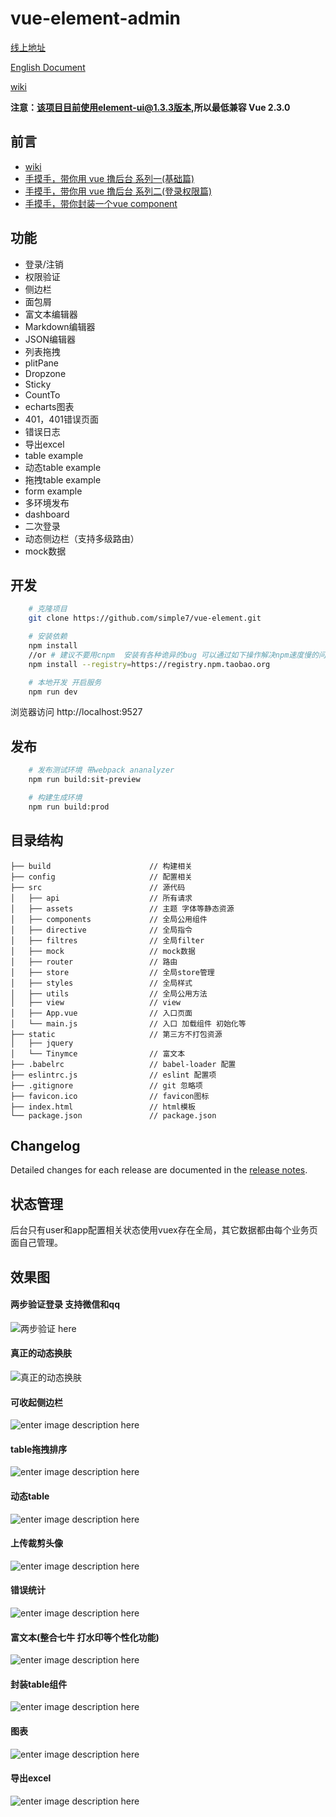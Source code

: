 # vue-element-admin #
[线上地址](http://panjiachen.github.io/vue-element-admin)

[English Document](https://github.com/simple7/vue-element/blob/master/README-en.md)

[wiki](https://github.com/simple7/vue-element/wiki)

**注意：该项目目前使用element-ui@1.3.3版本,所以最低兼容 Vue 2.3.0**

## 前言

 - [wiki](https://github.com/simple7/vue-element/wiki)
 - [手摸手，带你用 vue 撸后台 系列一(基础篇)](https://juejin.im/post/59097cd7a22b9d0065fb61d2)
 - [手摸手，带你用 vue 撸后台 系列二(登录权限篇)](https://juejin.im/post/591aa14f570c35006961acac)
 - [ 手摸手，带你封装一个vue component](https://segmentfault.com/a/1190000009090836)


## 功能
- 登录/注销
- 权限验证
- 侧边栏
- 面包屑
- 富文本编辑器
- Markdown编辑器
- JSON编辑器
- 列表拖拽
- plitPane
- Dropzone
- Sticky
- CountTo
- echarts图表
- 401，401错误页面
- 错误日志
- 导出excel
- table example
- 动态table example
- 拖拽table example
- form example
- 多环境发布
- dashboard
- 二次登录
- 动态侧边栏（支持多级路由）
- mock数据


## 开发
```bash
    # 克隆项目
    git clone https://github.com/simple7/vue-element.git

    # 安装依赖
    npm install
    //or # 建议不要用cnpm  安装有各种诡异的bug 可以通过如下操作解决npm速度慢的问题
    npm install --registry=https://registry.npm.taobao.org

    # 本地开发 开启服务
    npm run dev
```
浏览器访问 http://localhost:9527

## 发布
```bash
    # 发布测试环境 带webpack ananalyzer
    npm run build:sit-preview

    # 构建生成环境
    npm run build:prod
```

## 目录结构
```shell
├── build                      // 构建相关  
├── config                     // 配置相关
├── src                        // 源代码
│   ├── api                    // 所有请求
│   ├── assets                 // 主题 字体等静态资源
│   ├── components             // 全局公用组件
│   ├── directive              // 全局指令
│   ├── filtres                // 全局filter
│   ├── mock                   // mock数据
│   ├── router                 // 路由
│   ├── store                  // 全局store管理
│   ├── styles                 // 全局样式
│   ├── utils                  // 全局公用方法
│   ├── view                   // view
│   ├── App.vue                // 入口页面
│   └── main.js                // 入口 加载组件 初始化等
├── static                     // 第三方不打包资源
│   ├── jquery
│   └── Tinymce                // 富文本
├── .babelrc                   // babel-loader 配置
├── eslintrc.js                // eslint 配置项
├── .gitignore                 // git 忽略项
├── favicon.ico                // favicon图标
├── index.html                 // html模板
└── package.json               // package.json

```

## Changelog
Detailed changes for each release are documented in the [release notes](https://github.com/simple7/vue-element/releases).

## 状态管理
后台只有user和app配置相关状态使用vuex存在全局，其它数据都由每个业务页面自己管理。


## 效果图

#### 两步验证登录 支持微信和qq

![两步验证 here](https://github.com/simple7/vue-element/blob/master/gifs/2login.gif)

#### 真正的动态换肤

![真正的动态换肤](https://github.com/simple7/vue-element/blob/master/gifs/theme.gif)<br />



#### 可收起侧边栏

![enter image description here](https://github.com/simple7/vue-element/blob/master/gifs/leftmenu.gif)

#### table拖拽排序

![enter image description here](https://github.com/simple7/vue-element/blob/master/gifs/order.gif)


#### 动态table

![enter image description here](https://github.com/simple7/vue-element/blob/master/gifs/dynamictable.gif)


#### 上传裁剪头像

![enter image description here](https://github.com/simple7/vue-element/blob/master/gifs/uploadAvatar.gif)


#### 错误统计

![enter image description here](https://github.com/simple7/vue-element/blob/master/gifs/errorlog.gif)


#### 富文本(整合七牛 打水印等个性化功能)

![enter image description here](https://github.com/simple7/vue-element/blob/master/gifs/editor.gif)

#### 封装table组件

![enter image description here](https://github.com/simple7/vue-element/blob/master/gifs/table.gif)

#### 图表

![enter image description here](https://github.com/simple7/vue-element/blob/master/gifs/echarts.gif)


#### 导出excel

![enter image description here](https://github.com/simple7/vue-element/blob/master/gifs/excel.png)



